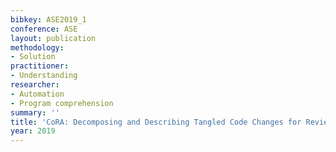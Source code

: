```yaml
---
bibkey: ASE2019_1
conference: ASE
layout: publication
methodology:
- Solution
practitioner:
- Understanding
researcher:
- Automation
- Program comprehension
summary: ''
title: 'CoRA: Decomposing and Describing Tangled Code Changes for Reviewer'
year: 2019
---
```

